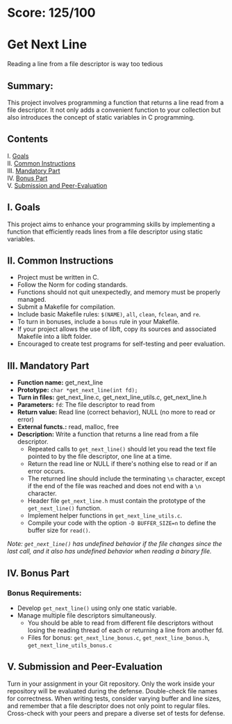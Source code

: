# Score: 125/100

# Get Next Line
Reading a line from a file descriptor is way too tedious

## Summary:
This project involves programming a function that returns a line read from a file descriptor. It not only adds a convenient function to your collection but also introduces the concept of static variables in C programming.

## Contents
I. [Goals](#goals)  
II. [Common Instructions](#common-instructions)  
III. [Mandatory Part](#mandatory-part)  
IV. [Bonus Part](#bonus-part)  
V. [Submission and Peer-Evaluation](#submission-and-peer-evaluation)

## I. Goals
This project aims to enhance your programming skills by implementing a function that efficiently reads lines from a file descriptor using static variables.

## II. Common Instructions
- Project must be written in C.
- Follow the Norm for coding standards.
- Functions should not quit unexpectedly, and memory must be properly managed.
- Submit a Makefile for compilation.
- Include basic Makefile rules: `$(NAME)`, `all`, `clean`, `fclean`, and `re`.
- To turn in bonuses, include a `bonus` rule in your Makefile.
- If your project allows the use of libft, copy its sources and associated Makefile into a libft folder.
- Encouraged to create test programs for self-testing and peer evaluation.

## III. Mandatory Part
- **Function name:** get_next_line
- **Prototype:** `char *get_next_line(int fd);`
- **Turn in files:** get_next_line.c, get_next_line_utils.c, get_next_line.h
- **Parameters:** `fd`: The file descriptor to read from
- **Return value:** Read line (correct behavior), NULL (no more to read or error)
- **External functs.:** read, malloc, free
- **Description:** Write a function that returns a line read from a file descriptor.
  - Repeated calls to `get_next_line()` should let you read the text file pointed to by the file descriptor, one line at a time.
  - Return the read line or NULL if there's nothing else to read or if an error occurs.
  - The returned line should include the terminating `\n` character, except if the end of the file was reached and does not end with a `\n` character.
  - Header file `get_next_line.h` must contain the prototype of the `get_next_line()` function.
  - Implement helper functions in `get_next_line_utils.c`.
  - Compile your code with the option `-D BUFFER_SIZE=n` to define the buffer size for `read()`.

*Note: `get_next_line()` has undefined behavior if the file changes since the last call, and it also has undefined behavior when reading a binary file.*

## IV. Bonus Part
### Bonus Requirements:
- Develop `get_next_line()` using only one static variable.
- Manage multiple file descriptors simultaneously.
  - You should be able to read from different file descriptors without losing the reading thread of each or returning a line from another fd.
  - Files for bonus: `get_next_line_bonus.c`, `get_next_line_bonus.h`, `get_next_line_utils_bonus.c`

## V. Submission and Peer-Evaluation
Turn in your assignment in your Git repository. Only the work inside your repository will be evaluated during the defense. Double-check file names for correctness. When writing tests, consider varying buffer and line sizes, and remember that a file descriptor does not only point to regular files. Cross-check with your peers and prepare a diverse set of tests for defense.
